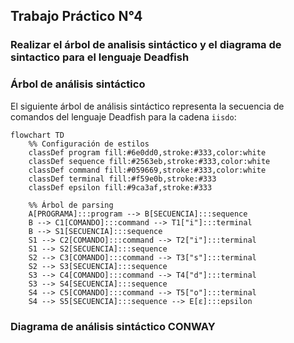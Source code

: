 ## Trabajo Práctico N°4

### Realizar el árbol de analisis sintáctico y el diagrama de sintactico para el lenguaje Deadfish

### Árbol de análisis sintáctico

El siguiente árbol de análisis sintáctico representa la secuencia de comandos del lenguaje Deadfish para la cadena `iisdo`:

```mermaid
flowchart TD
    %% Configuración de estilos
    classDef program fill:#6e0dd0,stroke:#333,color:white
    classDef sequence fill:#2563eb,stroke:#333,color:white
    classDef command fill:#059669,stroke:#333,color:white
    classDef terminal fill:#f59e0b,stroke:#333
    classDef epsilon fill:#9ca3af,stroke:#333

    %% Árbol de parsing
    A[PROGRAMA]:::program --> B[SECUENCIA]:::sequence
    B --> C1[COMANDO]:::command --> T1["i"]:::terminal
    B --> S1[SECUENCIA]:::sequence
    S1 --> C2[COMANDO]:::command --> T2["i"]:::terminal
    S1 --> S2[SECUENCIA]:::sequence
    S2 --> C3[COMANDO]:::command --> T3["s"]:::terminal
    S2 --> S3[SECUENCIA]:::sequence
    S3 --> C4[COMANDO]:::command --> T4["d"]:::terminal
    S3 --> S4[SECUENCIA]:::sequence
    S4 --> C5[COMANDO]:::command --> T5["o"]:::terminal
    S4 --> S5[SECUENCIA]:::sequence --> E[ε]:::epsilon
```

### Diagrama de análisis sintáctico CONWAY

```mermaid


```
